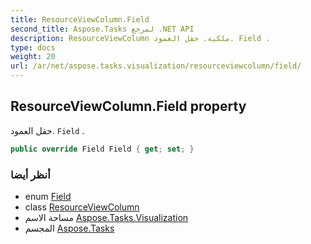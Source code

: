 ```yaml
---
title: ResourceViewColumn.Field
second_title: Aspose.Tasks لمرجع .NET API
description: ResourceViewColumn ملكية. حقل العمود. Field .
type: docs
weight: 20
url: /ar/net/aspose.tasks.visualization/resourceviewcolumn/field/
---
```

## ResourceViewColumn.Field property

حقل العمود. `Field` .

```csharp
public override Field Field { get; set; }
```

### أنظر أيضا

* enum [Field](../../../aspose.tasks/field/)
* class [ResourceViewColumn](../)
* مساحة الاسم [Aspose.Tasks.Visualization](../../resourceviewcolumn/)
* المجسم [Aspose.Tasks](../../../)



